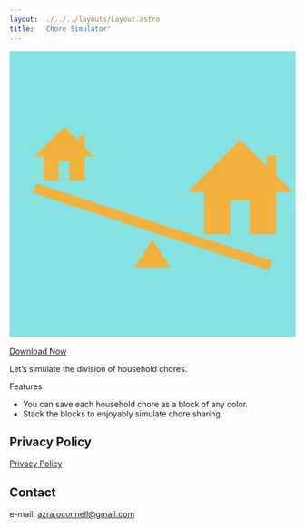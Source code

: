 ```yaml
---
layout: ../../../layouts/Layout.astro
title:  'Chore Simulator'
---
```


![the icon of this app](Chore-Simulator_icon.png)

[Download Now](https://apps.apple.com/app/enlighten-light-something/id6743611567?)

Let’s simulate the division of household chores.

Features

- You can save each household chore as a block of any color.
- Stack the blocks to enjoyably simulate chore sharing.
## Privacy Policy

[Privacy Policy](/apps/chore-simulator/privacy_policy/)

## Contact

e-mail: azra.oconnell@gmail.com